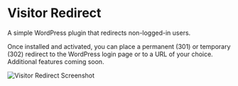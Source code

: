 Visitor Redirect
================

A simple WordPress plugin that redirects non-logged-in users.

Once installed and activated, you can place a permanent (301) or temporary (302) redirect to the WordPress login page or to a URL of your choice. Additional features coming soon.

![Visitor Redirect Screenshot](http://res.cloudinary.com/wojtek/image/upload/v1410211437/Selection_007_ssalzd.png "Visitor Redirect Screenshot")
